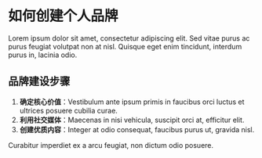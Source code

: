 # 如何创建个人品牌

Lorem ipsum dolor sit amet, consectetur adipiscing elit. Sed vitae purus ac purus feugiat volutpat non at nisl. Quisque eget enim tincidunt, interdum purus in, lacinia odio.

## 品牌建设步骤

1. **确定核心价值**：Vestibulum ante ipsum primis in faucibus orci luctus et ultrices posuere cubilia curae.
2. **利用社交媒体**：Maecenas in nisi vehicula, suscipit orci at, efficitur elit.
3. **创建优质内容**：Integer at odio consequat, faucibus purus ut, gravida nisl.

Curabitur imperdiet ex a arcu feugiat, non dictum odio posuere.
